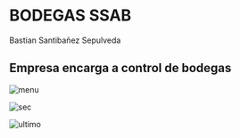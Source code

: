 # BODEGAS SSAB 
Bastian Santibañez Sepulveda
## Empresa encarga a control de bodegas 

![menu](https://user-images.githubusercontent.com/51329760/60034150-f22fbc00-9677-11e9-8090-fe12f9a0e673.PNG)


![sec](https://user-images.githubusercontent.com/51329760/60034180-04115f00-9678-11e9-9de9-57a85b31eab7.PNG)


![ultimo](https://user-images.githubusercontent.com/51329760/60034255-302ce000-9678-11e9-9ef2-7a62bbf0eda9.PNG)
